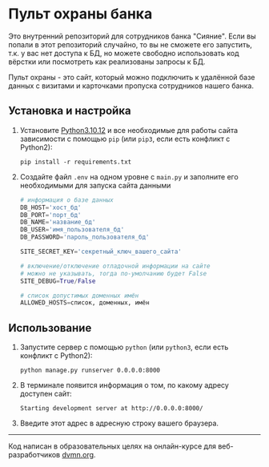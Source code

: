 # Пульт охраны банка

Это внутренний репозиторий для сотрудников банка "Сияние". Если вы попали в этот репозиторий случайно, то вы не сможете его запустить, т.к. у вас нет доступа к БД, но можете свободно использовать код вёрстки или посмотреть как реализованы запросы к БД.

Пульт охраны - это сайт, который можно подключить к удалённой базе данных с визитами и карточками пропуска сотрудников нашего банка.

## Установка и настройка
1. Установите [Python3.10.12](https://www.python.org/downloads/release/python-31012/) и все необходимые для работы сайта зависимости с помощью `pip` (или `pip3`, если есть конфликт с Python2):
    ```
    pip install -r requirements.txt
    ```

2. Создайте файл `.env` на одном уровне с `main.py` и заполните его необходимыми для запуска сайта данными

    ```python
    # информация о базе данных
    DB_HOST='хост_бд'
    DB_PORT='порт_бд'
    DB_NAME='название_бд'
    DB_USER='имя_пользователя_бд'
    DB_PASSWORD='пароль_пользователя_бд'

    SITE_SECRET_KEY='секретный_ключ_вашего_сайта'

    # включение/отключение отладочной информации на сайте
    # можно не указывать, тогда по-умолчанию будет False
    SITE_DEBUG=True/False

    # список допустимых доменных имён
    ALLOWED_HOSTS=список, доменных, имён
    ```

## Использование

1. Запустите сервер с помощью `python` (или `python3`, если есть конфликт с Python2):
    ```
    python manage.py runserver 0.0.0.0:8000
    ```
2. В терминале появится информация о том, по какому адресу доступен сайт:
    ```
    Starting development server at http://0.0.0.0:8000/
    ```
3. Введите этот адрес в адресную строку вашего браузера.

***
Код написан в образовательных целях на онлайн-курсе для веб-разработчиков [dvmn.org](https://dvmn.org/).

